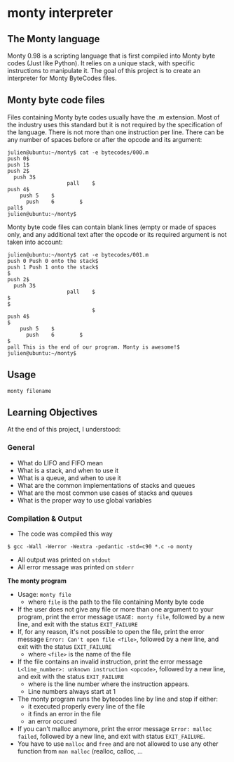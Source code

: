 # monty interpreter

## The Monty language
<p>
Monty 0.98 is a scripting language that is first compiled into Monty byte codes (Just like Python). It relies on a unique stack, with specific instructions to manipulate it. The goal of this project is to create an interpreter for Monty ByteCodes files.
</p>

## Monty byte code files
Files containing Monty byte codes usually have the .m extension. Most of the industry uses this standard but it is not required by the specification of the language. There is not more than one instruction per line. There can be any number of spaces before or after the opcode and its argument:


```
julien@ubuntu:~/monty$ cat -e bytecodes/000.m
push 0$
push 1$
push 2$
  push 3$
                   pall    $
push 4$
    push 5    $
      push    6        $
pall$
julien@ubuntu:~/monty$
```

<p>
Monty byte code files can contain blank lines (empty or made of spaces only, and any additional text after the opcode or its required argument is not taken into account:
</p>

```
julien@ubuntu:~/monty$ cat -e bytecodes/001.m
push 0 Push 0 onto the stack$
push 1 Push 1 onto the stack$
$
push 2$
  push 3$
                   pall    $
$
$
                           $
push 4$
$
    push 5    $
      push    6        $
$
pall This is the end of our program. Monty is awesome!$
julien@ubuntu:~/monty$
```

## Usage
```monty filename```


Learning Objectives
-------------------

At the end of this project, I understood:

### General

-   What do LIFO and FIFO mean
-   What is a stack, and when to use it
-   What is a queue, and when to use it
-   What are the common implementations of stacks and queues
-   What are the most common use cases of stacks and queues
-   What is the proper way to use global variables

### Compilation & Output

-  The code was compiled this way

```
$ gcc -Wall -Werror -Wextra -pedantic -std=c90 *.c -o monty

```

-   All output was printed on `stdout`
-   All error message was printed on `stderr`

**The monty program**

-   Usage: `monty file`
    -   where `file` is the path to the file containing Monty byte code
-   If the user does not give any file or more than one argument to your program, print the error message `USAGE: monty file`, followed by a new line, and exit with the status `EXIT_FAILURE`
-   If, for any reason, it's not possible to open the file, print the error message `Error: Can't open file <file>`, followed by a new line, and exit with the status `EXIT_FAILURE`
    -   where `<file>` is the name of the file
-   If the file contains an invalid instruction, print the error message `L<line_number>: unknown instruction <opcode>`, followed by a new line, and exit with the status `EXIT_FAILURE`
    -   where is the line number where the instruction appears.
    -   Line numbers always start at 1
-   The monty program runs the bytecodes line by line and stop if either:
    -   it executed properly every line of the file
    -   it finds an error in the file
    -   an error occured
-   If you can't malloc anymore, print the error message `Error: malloc failed`, followed by a new line, and exit with status `EXIT_FAILURE`.
-   You have to use `malloc` and `free` and are not allowed to use any other function from `man malloc` (realloc, calloc, ...

